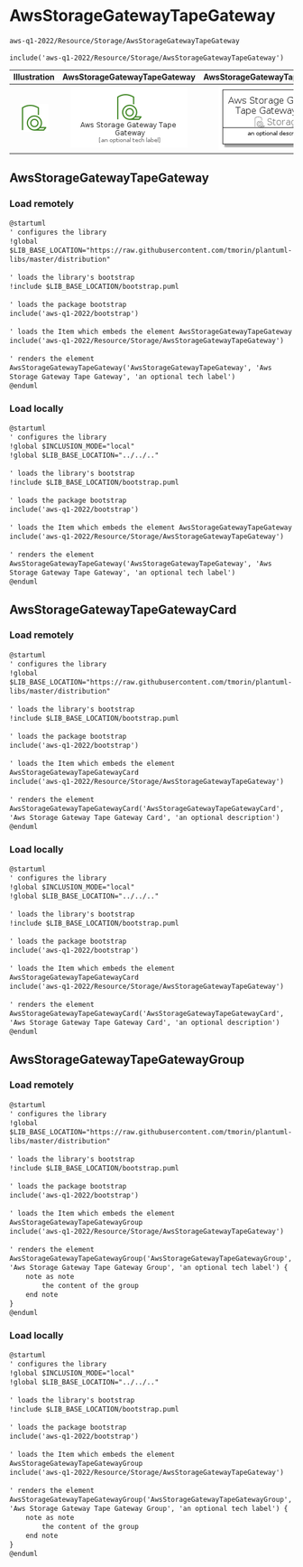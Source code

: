 # AwsStorageGatewayTapeGateway


```text
aws-q1-2022/Resource/Storage/AwsStorageGatewayTapeGateway
```

```text
include('aws-q1-2022/Resource/Storage/AwsStorageGatewayTapeGateway')
```



| Illustration | AwsStorageGatewayTapeGateway | AwsStorageGatewayTapeGatewayCard | AwsStorageGatewayTapeGatewayGroup |
| :---: | :---: | :---: | :---: |
| ![illustration for Illustration](../../../aws-q1-2022/Resource/Storage/AwsStorageGatewayTapeGateway.png) | ![illustration for AwsStorageGatewayTapeGateway](../../../aws-q1-2022/Resource/Storage/AwsStorageGatewayTapeGateway.Local.png) | ![illustration for AwsStorageGatewayTapeGatewayCard](../../../aws-q1-2022/Resource/Storage/AwsStorageGatewayTapeGatewayCard.Local.png) | ![illustration for AwsStorageGatewayTapeGatewayGroup](../../../aws-q1-2022/Resource/Storage/AwsStorageGatewayTapeGatewayGroup.Local.png) |




## AwsStorageGatewayTapeGateway

### Load remotely
```plantuml
@startuml
' configures the library
!global $LIB_BASE_LOCATION="https://raw.githubusercontent.com/tmorin/plantuml-libs/master/distribution"

' loads the library's bootstrap
!include $LIB_BASE_LOCATION/bootstrap.puml

' loads the package bootstrap
include('aws-q1-2022/bootstrap')

' loads the Item which embeds the element AwsStorageGatewayTapeGateway
include('aws-q1-2022/Resource/Storage/AwsStorageGatewayTapeGateway')

' renders the element
AwsStorageGatewayTapeGateway('AwsStorageGatewayTapeGateway', 'Aws Storage Gateway Tape Gateway', 'an optional tech label')
@enduml
```

### Load locally
```plantuml
@startuml
' configures the library
!global $INCLUSION_MODE="local"
!global $LIB_BASE_LOCATION="../../.."

' loads the library's bootstrap
!include $LIB_BASE_LOCATION/bootstrap.puml

' loads the package bootstrap
include('aws-q1-2022/bootstrap')

' loads the Item which embeds the element AwsStorageGatewayTapeGateway
include('aws-q1-2022/Resource/Storage/AwsStorageGatewayTapeGateway')

' renders the element
AwsStorageGatewayTapeGateway('AwsStorageGatewayTapeGateway', 'Aws Storage Gateway Tape Gateway', 'an optional tech label')
@enduml
```

## AwsStorageGatewayTapeGatewayCard

### Load remotely
```plantuml
@startuml
' configures the library
!global $LIB_BASE_LOCATION="https://raw.githubusercontent.com/tmorin/plantuml-libs/master/distribution"

' loads the library's bootstrap
!include $LIB_BASE_LOCATION/bootstrap.puml

' loads the package bootstrap
include('aws-q1-2022/bootstrap')

' loads the Item which embeds the element AwsStorageGatewayTapeGatewayCard
include('aws-q1-2022/Resource/Storage/AwsStorageGatewayTapeGateway')

' renders the element
AwsStorageGatewayTapeGatewayCard('AwsStorageGatewayTapeGatewayCard', 'Aws Storage Gateway Tape Gateway Card', 'an optional description')
@enduml
```

### Load locally
```plantuml
@startuml
' configures the library
!global $INCLUSION_MODE="local"
!global $LIB_BASE_LOCATION="../../.."

' loads the library's bootstrap
!include $LIB_BASE_LOCATION/bootstrap.puml

' loads the package bootstrap
include('aws-q1-2022/bootstrap')

' loads the Item which embeds the element AwsStorageGatewayTapeGatewayCard
include('aws-q1-2022/Resource/Storage/AwsStorageGatewayTapeGateway')

' renders the element
AwsStorageGatewayTapeGatewayCard('AwsStorageGatewayTapeGatewayCard', 'Aws Storage Gateway Tape Gateway Card', 'an optional description')
@enduml
```

## AwsStorageGatewayTapeGatewayGroup

### Load remotely
```plantuml
@startuml
' configures the library
!global $LIB_BASE_LOCATION="https://raw.githubusercontent.com/tmorin/plantuml-libs/master/distribution"

' loads the library's bootstrap
!include $LIB_BASE_LOCATION/bootstrap.puml

' loads the package bootstrap
include('aws-q1-2022/bootstrap')

' loads the Item which embeds the element AwsStorageGatewayTapeGatewayGroup
include('aws-q1-2022/Resource/Storage/AwsStorageGatewayTapeGateway')

' renders the element
AwsStorageGatewayTapeGatewayGroup('AwsStorageGatewayTapeGatewayGroup', 'Aws Storage Gateway Tape Gateway Group', 'an optional tech label') {
    note as note
        the content of the group
    end note
}
@enduml
```

### Load locally
```plantuml
@startuml
' configures the library
!global $INCLUSION_MODE="local"
!global $LIB_BASE_LOCATION="../../.."

' loads the library's bootstrap
!include $LIB_BASE_LOCATION/bootstrap.puml

' loads the package bootstrap
include('aws-q1-2022/bootstrap')

' loads the Item which embeds the element AwsStorageGatewayTapeGatewayGroup
include('aws-q1-2022/Resource/Storage/AwsStorageGatewayTapeGateway')

' renders the element
AwsStorageGatewayTapeGatewayGroup('AwsStorageGatewayTapeGatewayGroup', 'Aws Storage Gateway Tape Gateway Group', 'an optional tech label') {
    note as note
        the content of the group
    end note
}
@enduml
```

